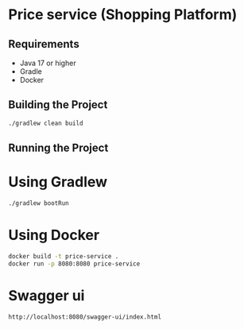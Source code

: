 # Price service (Shopping Platform)

## Requirements
- Java 17 or higher
- Gradle
- Docker

## Building the Project
```bash
./gradlew clean build
```

## Running the Project
# Using Gradlew
```bash
./gradlew bootRun
```

# Using Docker
```bash
docker build -t price-service .
docker run -p 8080:8080 price-service
```

# Swagger ui
```
http://localhost:8080/swagger-ui/index.html
```